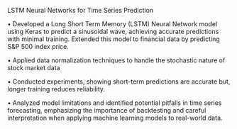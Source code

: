 
 LSTM Neural Networks for Time Series Prediction
 
 •  Developed a Long Short Term Memory (LSTM) Neural Network model using Keras to predict a sinusoidal wave, achieving accurate 
    predictions with minimal training. Extended this model to financial data by predicting S&P 500 index price.
    
 •  Applied data normalization techniques to handle the stochastic nature of stock market data
 
 •  Conducted experiments, showing short-term predictions are accurate but, longer training reduces reliability.
 
 •  Analyzed model limitations and identified potential pitfalls in time series forecasting, emphasizing the importance of backtesting and 
    careful interpretation when applying machine learning models to real-world data.
